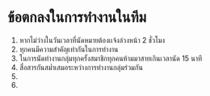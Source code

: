 # ข้อตกลงในการทำงานในทีม
1. หากไม่ว่างในวันเวลาที่นัดหมายต้องเเจ้งล่วงหน้า 2 ชั่วโมง
2. ทุกคนมีความสำคัญเท่ากันในการทำงาน
3. ในการนัดทำงานกลุ่มทุกครั้งสมาชิกทุกคนห้ามมาสายเกินเวลานัด 15 นาที
4. สื่อสารกันสม่ำเสมอระหว่างการทำงานกลุ่มร่วมกัน
5. 
6. 

